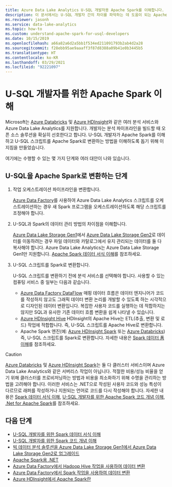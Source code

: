 ```yaml
---
title: Azure Data Lake Analytics U-SQL 개발자용 Apache Spark를 이해합니다.
description: 이 문서에서는 U-SQL 개발자 간의 차이를 파악하는 데 도움이 되는 Apache Spark 개념을 설명합니다.
ms.reviewer: jasonh
ms.service: data-lake-analytics
ms.topic: how-to
ms.custom: understand-apache-spark-for-usql-developers
ms.date: 10/15/2019
ms.openlocfilehash: a66a82a6d2a5bb1f534ed211091793b2ab4d2a28
ms.sourcegitcommit: f28ebb95ae9aaaff3f87d8388a09b41e0b3445b5
ms.translationtype: HT
ms.contentlocale: ko-KR
ms.lasthandoff: 03/29/2021
ms.locfileid: "92221097"
---
```

# <a name="understand-apache-spark-for-u-sql-developers"></a>U-SQL 개발자를 위한 Apache Spark 이해

Microsoft는 [Azure Databricks](/azure/databricks/scenarios/what-is-azure-databricks) 및 [Azure HDInsight](../hdinsight/hdinsight-overview.md)와 같은 여러 분석 서비스와 Azure Data Lake Analytics를 지원합니다. 개발자는 분석 파이프라인을 빌드할 때 오픈 소스 솔루션을 확실히 선호한다고 합니다. U-SQL 개발자가 Apache Spark를 이해하고 U-SQL 스크립트를 Apache Spark로 변환하는 방법을 이해하도록 돕기 위해 이 지침을 만들었습니다.

여기에는 수행할 수 있는 몇 가지 단계와 여러 대안이 나와 있습니다.

## <a name="steps-to-transform-u-sql-to-apache-spark"></a>U-SQL을 Apache Spark로 변환하는 단계

1. 작업 오케스트레이션 파이프라인을 변환합니다.

   [Azure Data Factory](../data-factory/introduction.md)를 사용하여 Azure Data Lake Analytics 스크립트를 오케스트레이션하는 경우 새 Spark 프로그램을 오케스트레이션하도록 해당 스크립트를 조정해야 합니다.
2. U-SQL과 Spark의 데이터 관리 방법의 차이점을 이해합니다.

   [Azure Data Lake Storage Gen1](../data-lake-store/data-lake-store-overview.md)에서 [Azure Data Lake Storage Gen2](../storage/blobs/data-lake-storage-introduction.md)로 데이터를 이동하려는 경우 파일 데이터와 카탈로그에서 유지 관리되는 데이터를 둘 다 복사해야 합니다. Azure Data Lake Analytics는 Azure Data Lake Storage Gen1만 지원합니다. [Apache Spark 데이터 서식 이해](understand-spark-data-formats.md)를 참조하세요.
3. U-SQL 스크립트를 Spark로 변환합니다.

   U-SQL 스크립트를 변환하기 전에 분석 서비스를 선택해야 합니다. 사용할 수 있는 컴퓨팅 서비스 중 일부는 다음과 같습니다.
      - [Azure Data Factory DataFlow](../data-factory/concepts-data-flow-overview.md) 매핑 데이터 흐름은 데이터 엔지니어가 코드를 작성하지 않고도 그래픽 데이터 변환 논리를 개발할 수 있도록 하는 시각적으로 디자인된 데이터 변환입니다. 복잡한 사용자 코드를 실행하는 데 적합하지는 않지만 SQL과 유사한 기존 데이터 흐름 변환을 쉽게 나타낼 수 있습니다.
      - [Azure HDInsight Hive](../hdinsight/hadoop/apache-hadoop-using-apache-hive-as-an-etl-tool.md) HDInsight의 Apache Hive는 ETL(추출, 변환 및 로드) 작업에 적합합니다. 즉, U-SQL 스크립트를 Apache Hive로 변환합니다.
      - Apache Spark 엔진(예: [Azure HDInsight Spark](../hdinsight/spark/apache-spark-overview.md) 또는 [Azure Databricks](/azure/databricks/scenarios/what-is-azure-databricks)) 즉, U-SQL 스크립트를 Spark로 변환합니다. 자세한 내용은 [Spark 데이터 폼 이해](understand-spark-data-formats.md)를 참조하세요.

> [!CAUTION]
> [Azure Databricks](/azure/databricks/scenarios/what-is-azure-databricks) 및 [Azure HDInsight Spark](../hdinsight/spark/apache-spark-overview.md)는 둘 다 클러스터 서비스이며 Azure Data Lake Analytics와 같은 서버리스 작업이 아닙니다. 적절한 비용/성능 비율을 얻기 위해 클러스터를 프로비저닝하는 방법과 비용을 최소화하기 위해 수명을 관리하는 방법을 고려해야 합니다. 이러한 서비스는 .NET으로 작성된 사용자 코드와 성능 특성이 다르므로 래퍼를 작성하거나 지원되는 언어로 코드를 다시 작성해야 합니다. 자세한 내용은 [Spark 데이터 서식 이해](understand-spark-data-formats.md), [U-SQL 개발자를 위한 Apache Spark 코드 개념 이해](understand-spark-code-concepts.md), [.Net for Apache Spark](https://dotnet.microsoft.com/apps/data/spark)를 참조하세요.

## <a name="next-steps"></a>다음 단계

- [U-SQL 개발자를 위한 Spark 데이터 서식 이해](understand-spark-data-formats.md)
- [U-SQL 개발자를 위한 Spark 코드 개념 이해](understand-spark-code-concepts.md)
- [빅 데이터 분석 솔루션을 Azure Data Lake Storage Gen1에서 Azure Data Lake Storage Gen2로 업그레이드](../storage/blobs/data-lake-storage-migrate-gen1-to-gen2.md)
- [Apache Spark용 .NET](/dotnet/spark/what-is-apache-spark-dotnet)
- [Azure Data Factory에서 Hadoop Hive 작업을 사용하여 데이터 변환](../data-factory/transform-data-using-hadoop-hive.md)
- [Azure Data Factory에서 Spark 작업을 사용하여 데이터 변환](../data-factory/transform-data-using-spark.md)
- [Azure HDInsight에서 Apache Spark란](../hdinsight/spark/apache-spark-overview.md)